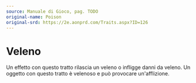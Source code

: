 ```yaml
---
source: Manuale di Gioco, pag. TODO
original-name: Poison
original-srd: https://2e.aonprd.com/Traits.aspx?ID=126
---
```


# Veleno

Un effetto con questo tratto rilascia un veleno o infligge danni da veleno. Un
oggetto con questo tratto è velenoso e può provocare un'afflizione.
